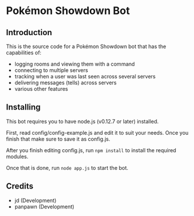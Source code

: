 Pokémon Showdown Bot
========================================================================

Introduction
------------------------------------------------------------------------

This is the source code for a Pokémon Showdown bot that has the capabilities of:
- logging rooms and viewing them with a command
- connecting to multiple servers
- tracking when a user was last seen across several servers
- delivering messages (tells) across servers
- various other features


Installing
------------------------------------------------------------------------

This bot requires you to have node.js (v0.12.7 or later) installed.

First, read config/config-example.js and edit it to suit your needs. Once you finish that make sure to save it as config.js.

After you finish editing config.js, run `npm install` to install the required modules.

Once that is done, run `node app.js` to start the bot.

Credits
------------------------------------------------------------------------

- jd (Development)
- panpawn (Development)